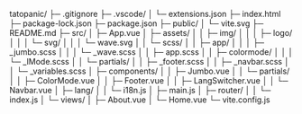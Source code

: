tatopanic/
├─ .gitignore
├─ .vscode/
│  └─ extensions.json
├─ index.html
├─ package-lock.json
├─ package.json
├─ public/
│  └─ vite.svg
├─ README.md
├─ src/
│  ├─ App.vue
│  ├─ assets/
│  │  ├─ img/
│  │  │  ├─ logo/
│  │  │  └─ svg/
│  │  │     └─ wave.svg
│  │  └─ scss/
│  │     ├─ app/
│  │     │  ├─ _jumbo.scss
│  │     │  └─ _wave.scss
│  │     ├─ app.scss
│  │     ├─ colormode/
│  │     │  └─ _lMode.scss
│  │     └─ partials/
│  │        ├─ _footer.scss
│  │        ├─ _navbar.scss
│  │        └─ _variables.scss
│  ├─ components/
│  │  ├─ Jumbo.vue
│  │  └─ partials/
│  │     ├─ ColorMode.vue
│  │     ├─ Footer.vue
│  │     ├─ LangSwitcher.vue
│  │     └─ Navbar.vue
│  ├─ lang/
│  │  └─ i18n.js
│  ├─ main.js
│  ├─ router/
│  │  └─ index.js
│  └─ views/
│     ├─ About.vue
│     └─ Home.vue
└─ vite.config.js
